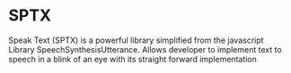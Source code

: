 # SPTX
Speak Text (SPTX) is a powerful library simplified from the javascript Library SpeechSynthesisUtterance. Allows developer to implement text to speech in a blink of an eye with its straight forward implementation
